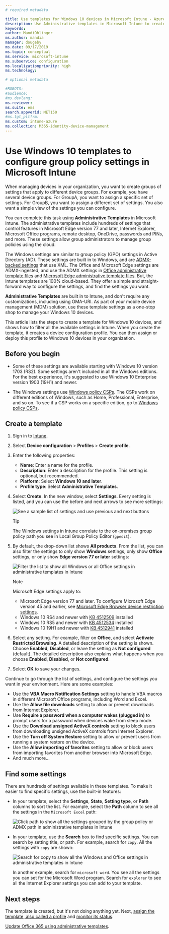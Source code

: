 ```yaml
---
# required metadata

title: Use templates for Windows 10 devices in Microsoft Intune - Azure | Microsoft Docs
description: Use Administrative templates in Microsoft Intune to create groups of settings for Windows 10 devices. Use these settings in a device configuration profile to control Office programs, Microsoft Edge, secure features in Internet Explorer, control access to OneDrive, use remote desktop features, enable Auto-Play, set power management settings, use HTTP printing, use different user sign in options, and control the event log size.
keywords:
author: MandiOhlinger
ms.author: mandia
manager: dougeby
ms.date: 09/17/2019
ms.topic: conceptual
ms.service: microsoft-intune
ms.subservice: configuration
ms.localizationpriority: high
ms.technology:

# optional metadata

#ROBOTS:
#audience:
#ms.devlang:
ms.reviewer:
ms.suite: ems
search.appverid: MET150
#ms.tgt_pltfrm:
ms.custom: intune-azure
ms.collection: M365-identity-device-management
---
```


# Use Windows 10 templates to configure group policy settings in Microsoft Intune

When managing devices in your organization, you want to create groups of settings that apply to different device groups. For example, you have several device groups. For GroupA, you want to assign a specific set of settings. For GroupB, you want to assign a different set of settings. You also want a simple view of the settings you can configure.

You can complete this task using **Administrative Templates** in Microsoft Intune. The administrative templates include hundreds of settings that control features in Microsoft Edge version 77 and later, Internet Explorer, Microsoft Office programs, remote desktop, OneDrive, passwords and PINs, and more. These settings allow group administrators to manage group policies using the cloud.

The Windows settings are similar to group policy (GPO) settings in Active Directory (AD). These settings are built in to Windows, and are [ADMX-backed settings](https://docs.microsoft.com/windows/client-management/mdm/understanding-admx-backed-policies) that use XML. The Office and Microsoft Edge settings are ADMX-ingested, and use the ADMX settings in [Office administrative template files](https://www.microsoft.com/download/details.aspx?id=49030) and [Microsoft Edge administrative template files](https://www.microsoftedgeinsider.com/enterprise). But, the Intune templates are 100% cloud-based. They offer a simple and straight-forward way to configure the settings, and find the settings you want.

**Administrative Templates** are built in to Intune, and don't require any customizations, including using OMA-URI. As part of your mobile device management (MDM) solution, use these template settings as a one-stop shop to manage your Windows 10 devices.

This article lists the steps to create a template for Windows 10 devices, and shows how to filter all the available settings in Intune. When you create the template, it creates a device configuration profile. You can then assign or deploy this profile to Windows 10 devices in your organization.

## Before you begin

- Some of these settings are available starting with Windows 10 version 1703 (RS2). Some settings aren't included in all the Windows editions. For the best experience, it's suggested to use Windows 10 Enterprise version 1903 (19H1) and newer.

- The Windows settings use [Windows policy CSPs](https://docs.microsoft.com/windows/client-management/mdm/policy-configuration-service-provider#policies-supported-by-group-policy-and-admx-backed-policies). The CSPs work on different editions of Windows, such as Home, Professional, Enterprise, and so on. To see if a CSP works on a specific edition, go to [Windows policy CSPs](https://docs.microsoft.com/windows/client-management/mdm/policy-configuration-service-provider#policies-supported-by-group-policy-and-admx-backed-policies).

## Create a template

1. Sign in to [Intune](https://go.microsoft.com/fwlink/?linkid=2090973).
2. Select **Device configuration** > **Profiles** > **Create profile**.
3. Enter the following properties:

    - **Name**: Enter a name for the profile.
    - **Description**: Enter a description for the profile. This setting is optional, but recommended.
    - **Platform**: Select **Windows 10 and later**.
    - **Profile type**: Select **Administrative Templates**.

4. Select **Create**. In the new window, select **Settings**. Every setting is listed, and you can use the before and next arrows to see more settings:

    ![See a sample list of settings and use previous and next buttons](./media/administrative-templates-windows/administrative-templates-sample-settings-list.png)

    > [!TIP]
    > The Windows settings in Intune correlate to the on-premises group policy path you see in Local Group Policy Editor (`gpedit`).

5. By default, the drop-down list shows **All products**. From the list, you can also filter the settings to only show **Windows** settings, only show **Office** settings, or only show **Edge version 77 or later** settings:

    ![Filter the list to show all Windows or all Office settings in administrative templates in Intune](./media/administrative-templates-windows/administrative-templates-choose-windows-office-all-products.png)

    > [!NOTE]
    > Microsoft Edge settings apply to:
    >
    > - Microsoft Edge version 77 and later. To configure Microsoft Edge version 45 and earlier, see [Microsoft Edge Browser device restriction settings](device-restrictions-windows-10.md#microsoft-edge-browser).
    > - Windows 10 RS4 and newer with [KB 4512509](https://support.microsoft.com/kb/4512509) installed
    > - Windows 10 RS5 and newer with [KB 4512534](https://support.microsoft.com/kb/4512534) installed
    > - Windows 10 19H1 and newer with [KB 4512941](https://support.microsoft.com/kb/4512941) installed

6. Select any setting. For example, filter on **Office**, and select **Activate Restricted Browsing**. A detailed description of the setting is shown. Choose **Enabled**, **Disabled**, or leave the setting as **Not configured** (default). The detailed description also explains what happens when you choose **Enabled**, **Disabled**, or **Not configured**.
7. Select **OK** to save your changes.

Continue to go through the list of settings, and configure the settings you want in your environment. Here are some examples:

- Use the **VBA Macro Notification Settings** setting to handle VBA macros in different Microsoft Office programs, including Word and Excel.
- Use the **Allow file downloads** setting to allow or prevent downloads from Internet Explorer.
- Use **Require a password when a computer wakes (plugged in)** to prompt users for a password when devices wake from sleep mode.
- Use the **Download unsigned ActiveX controls** setting to block users from downloading unsigned ActiveX controls from Internet Explorer.
- Use the **Turn off System Restore** setting to allow or prevent users from running a system restore on the device.
- Use the **Allow importing of favorites** setting to allow or block users from importing favorites from another browser into Microsoft Edge.
- And much more...

## Find some settings

There are hundreds of settings available in these templates. To make it easier to find specific settings, use the built-in features:

- In your template, select the **Settings**, **State**, **Setting type**, or **Path** columns to sort the list. For example, select the **Path** column to see all the settings in the `Microsoft Excel` path:

  ![Click path to show all the settings grouped by the group policy or ADMX path in administrative templates in Intune](./media/administrative-templates-windows/path-filter-shows-excel-options.png)

- In your template, use the **Search** box to find specific settings. You can search by setting title, or path. For example, search for `copy`. All the settings with `copy` are shown:

  ![Search for copy to show all the Windows and Office settings in administrative templates in Intune](./media/administrative-templates-windows/search-copy-settings.png) 

  In another example, search for `microsoft word`. You see all the settings you can set for the Microsoft Word program. Search for `explorer` to see all the Internet Explorer settings you can add to your template.

## Next steps

The template is created, but it's not doing anything yet. Next, [assign the template, also called a profile](device-profile-assign.md) and [monitor its status](device-profile-monitor.md).

[Update Office 365 using administrative templates](administrative-templates-update-office.md).

